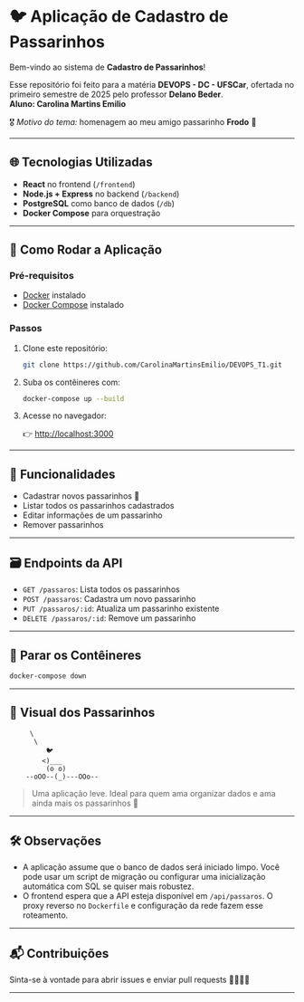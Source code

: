 # 🐦 Aplicação de Cadastro de Passarinhos

Bem-vindo ao sistema de **Cadastro de Passarinhos**!  

Esse repositório foi feito para a matéria **DEVOPS - DC - UFSCar**, ofertada no primeiro semestre de 2025 pelo professor **Delano Beder**.  
**Aluno: Carolina Martins Emilio**

🎖️ *Motivo do tema:* homenagem ao meu amigo passarinho **Frodo** 🐤

---

## 🌐 Tecnologias Utilizadas

- **React** no frontend (`/frontend`)
- **Node.js + Express** no backend (`/backend`)
- **PostgreSQL** como banco de dados (`/db`)
- **Docker Compose** para orquestração

---

## 🚀 Como Rodar a Aplicação

### Pré-requisitos

- [Docker](https://www.docker.com/) instalado
- [Docker Compose](https://docs.docker.com/compose/install/) instalado

### Passos

1. Clone este repositório:

   ```bash
   git clone https://github.com/CarolinaMartinsEmilio/DEVOPS_T1.git
   ```

2. Suba os contêineres com:

   ```bash
   docker-compose up --build
   ```

3. Acesse no navegador:

   👉 [http://localhost:3000](http://localhost:3000)

---

## 🧭 Funcionalidades

- Cadastrar novos passarinhos 🐣
- Listar todos os passarinhos cadastrados
- Editar informações de um passarinho
- Remover passarinhos

---

## 🗃️ Endpoints da API

- `GET /passaros`: Lista todos os passarinhos
- `POST /passaros`: Cadastra um novo passarinho
- `PUT /passaros/:id`: Atualiza um passarinho existente
- `DELETE /passaros/:id`: Remove um passarinho

---

## 🧹 Parar os Contêineres

```bash
docker-compose down
```

---


## 🐥 Visual dos Passarinhos

```
     \
      \
         🐦
        <)___
         (o o)
    --oOO--(_)---OOo--
```

> Uma aplicação leve. Ideal para quem ama organizar dados e ama ainda mais os passarinhos 🧡

---

## 🛠️ Observações

- A aplicação assume que o banco de dados será iniciado limpo. Você pode usar um script de migração ou configurar uma inicialização automática com SQL se quiser mais robustez.
- O frontend espera que a API esteja disponível em `/api/passaros`. O proxy reverso no `Dockerfile` e configuração da rede fazem esse roteamento.

---

## 📬 Contribuições

Sinta-se à vontade para abrir issues e enviar pull requests  🐧🐓🦉🦜

---
